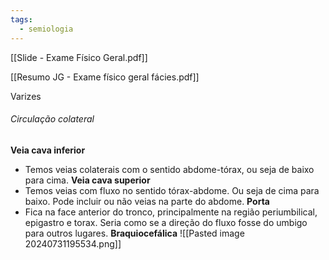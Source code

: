 ```yaml
---
tags:
  - semiologia
---
```

[[Slide - Exame Físico Geral.pdf]]

[[Resumo JG - Exame físico geral fácies.pdf]]

Varizes

###### Circulação colateral 
**Veia cava inferior**
* Temos veias colaterais com o sentido abdome-tórax, ou seja de baixo para cima.
**Veia cava superior**
* Temos veias com fluxo no sentido tórax-abdome. Ou seja de cima para baixo. Pode incluir ou não veias na parte do abdome.
 **Porta**
 * Fica na face anterior do tronco, principalmente na região periumbilical, epigastro e torax. Seria como se a direção do fluxo fosse do umbigo para outros lugares.
**Braquiocefálica**
![[Pasted image 20240731195534.png]]

